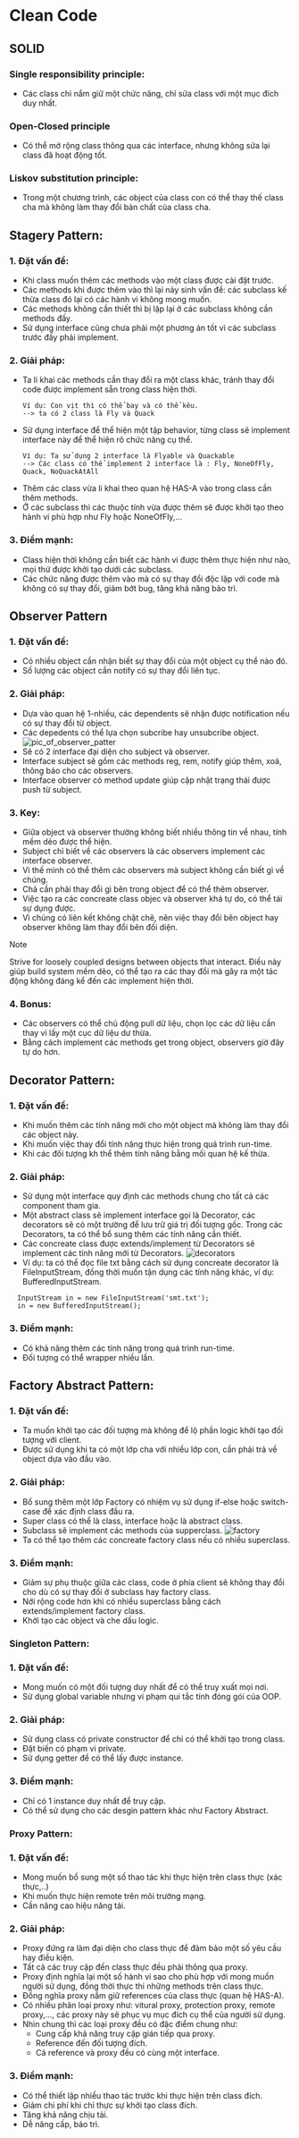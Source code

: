 # Clean Code

## SOLID
### Single responsibility principle:
- Các class chỉ nắm giữ một chức năng, chỉ sửa class với một mục đích duy nhất.
### Open-Closed principle
- Có thể mở rộng class thông qua các interface, nhưng không sửa lại class đã hoạt động tốt.
### Liskov substitution principle:
- Trong một chương trình, các object của class con có thể thay thế class cha mà không làm thay đổi bản chất của class cha.

## Stagery Pattern:
### 1. Đặt vấn đề:
- Khi class muốn thêm các methods vào một class được cài đặt trước.
- Các methods khi được thêm vào thì lại nảy sinh vấn đề: các subclass kế thừa class đó lại có các hành vi không mong muốn.
- Các methods không cần thiết thì bị lặp lại ở các subclass không cần methods đấy.
- Sử dụng interface cũng chưa phải một phương án tốt vì các subclass trước đấy phải implement.
### 2. Giải pháp:
- Ta li khai các methods cần thay đổi ra một class khác, tránh thay đổi code được implement sẵn trong class hiện thời.
  ```
  Ví dụ: Con vịt thì có thể bay và có thể kêu.
  --> ta có 2 class là Fly và Quack
  ```
- Sử dụng interface để thể hiện một tập behavior, từng class sẽ implement interface này để thể hiện rõ chức năng cụ thể.
  ```
  Ví dụ: Ta sử dụng 2 interface là Flyable và Quackable
  --> Các class có thể implement 2 interface là : Fly, NoneOfFly, Quack, NoQuackAtAll
  ```
- Thêm các class vừa li khai theo quan hệ HAS-A vào trong class cần thêm methods.
- Ở các subclass thì các thuộc tính vừa được thêm sẽ được khởi tạo theo hành vi phù hợp như Fly hoặc NoneOfFly,...
### 3. Điểm mạnh:
- Class hiện thời không cần biết các hành vi được thêm thực hiện như nào, mọi thứ được khởi tạo dưới các subclass.
- Các chức năng được thêm vào mà có sự thay đổi độc lập với code mà không có sự thay đổi, giảm bớt bug, tăng khả năng bảo trì.

## Observer Pattern
### 1. Đặt vấn đề:
- Có nhiều object cần nhận biết sự thay đổi của một object cụ thể nào đó.
- Số lượng các object cần notify có sự thay đổi liên tục.
### 2. Giải pháp:
- Dựa vào quan hệ 1-nhiều, các dependents sẽ nhận được notification nếu có sự thay đổi từ object.
- Các depedents có thể lựa chọn subcribe hay unsubcribe object.
![pic_of_observer_patter](https://learning.oreilly.com/api/v2/epubs/urn:orm:book:9781492077992/files/assets/f0052-01.png)
- Sẽ có 2 interface đại diện cho subject và observer.
- Interface subject sẽ gồm các methods reg, rem, notify giúp thêm, xoá, thông báo cho các observers.
- Interface observer có method update giúp cập nhật trạng thái được push từ subject.
### 3. Key:
- Giữa object và observer thường không biết nhiều thông tin về nhau, tính mềm dẻo được thể hiện.
- Subject chỉ biết về các observers là các observers implement các interface observer.
- Vì thế mình có thể thêm các observers mà subject không cần biết gì về chúng.
- Chả cần phải thay đổi gì bên trong object để có thể thêm observer.
- Việc tạo ra các concreate class objec và observer khá tự do, có thể tái sự dụng được.
- Vì chúng có liên kết không chặt chẽ, nên việc thay đổi bên object hay observer không làm thay đổi bên đối diện.
>[!NOTE]
>Strive for loosely coupled designs between objects that interact.
>Điều này giúp build system mềm dẻo, có thể tạo ra các thay đổi mà gây ra một tác động không đáng kể đến các implement hiện thời.
### 4. Bonus:
- Các observers có thể chủ động pull dữ liệu, chọn lọc các dữ liệu cần thay vì lấy một cục dữ liệu dư thừa.
- Bằng cách implement các methods get trong object, observers giờ đây tự do hơn.

## Decorator Pattern:
### 1. Đặt vấn đề:
- Khi muốn thêm các tính năng mới cho một object mà không làm thay đổi các object này.
- Khi muốn việc thay đổi tính năng thực hiện trong quá trình run-time.
- Khi các đối tượng kh thể thêm tính năng bằng mối quan hệ kế thừa.
### 2. Giải pháp:
- Sử dụng một interface quy định các methods chung cho tất cả các component tham gia.
- Một abstract class sẽ implement interface gọi là Decorator, các decorators sẽ có một trường để lưu trữ giá trị đối tượng gốc. Trong các Decorators, ta có thể bổ sung thêm các tính năng cần thiết.
- Các concreate class được extends/implement từ Decorators sẽ implement các tính năng mới từ Decorators.
![decorators](https://learning.oreilly.com/api/v2/epubs/urn:orm:book:9781492077992/files/assets/f0101-01.png)
- Ví dụ: ta có thể đọc file txt bằng cách sử dụng concreate decorator là FileInputStream, đồng thời muốn tận dụng các tính năng khác, ví dụ: BufferedInputStream.
```
  InputStream in = new FileInputStream('smt.txt');
  in = new BufferedInputStream();
```
### 3. Điểm mạnh:
- Có khả năng thêm các tính năng trong quá trình run-time.
- Đối tượng có thể wrapper nhiều lần.

## Factory Abstract Pattern:
### 1. Đặt vấn đề:
- Ta muốn khởi tạo các đối tượng mà không để lộ phần logic khởi tạo đối tượng với client.
- Được sử dụng khi ta có một lớp cha với nhiều lớp con, cần phải trả về object dựa vào đầu vào.
### 2. Giải pháp:
- Bổ sung thêm một lớp Factory có nhiệm vụ sử dụng if-else hoặc switch-case để xác định class đầu ra.
- Super class có thể là class, interface hoặc là abstract class.
- Subclass sẽ implement các methods của supperclass. 
![factory](https://learning.oreilly.com/api/v2/epubs/urn:orm:book:9781492077992/files/assets/f0156-01.png)
- Ta có thể tạo thêm các concreate factory class nếu có nhiều superclass.
### 3. Điểm mạnh:
- Giảm sự phụ thuộc giữa các class, code ở phía client sẽ không thay đổi cho dù có sự thay đổi ở subclass hay factory class.
- Nới rộng code hơn khi có nhiều superclass bằng cách extends/implement factory class.
- Khởi tạo các object và che dấu logic.

### Singleton Pattern:
### 1. Đặt vấn đề:
- Mong muốn có một đối tượng duy nhất để có thể truy xuất mọi nơi.
- Sử dụng global variable nhưng vi phạm qui tắc tính đóng gói của OOP.
### 2. Giải pháp:
- Sử dụng class có private constructor để chỉ có thể khởi tạo trong class.
- Đặt biến có phạm vi private.
- Sử dụng getter để có thể lấy được instance.
### 3. Điểm mạnh:
- Chỉ có 1 instance duy nhất để truy cập.
- Có thể sử dụng cho các desgin pattern khác như Factory Abstract.

### Proxy Pattern:
### 1. Đặt vấn đề:
- Mong muốn bổ sung một số thao tác khi thực hiện trên class thực (xác thực,..)
- Khi muốn thực hiện remote trên môi trường mạng.
- Cần nâng cao hiệu năng tải.
### 2. Giải pháp:
- Proxy đứng ra làm đại diện cho class thực để đảm bảo một số yêu cầu hay điều kiện.
- Tất cả các truy cập đến class thực đều phải thông qua proxy.
- Proxy định nghĩa lại một số hành vi sao cho phù hợp với mong muốn người sử dụng, đồng thời thực thi những methods trên class thực.
- Đồng nghĩa proxy nắm giữ references của class thực (quan hệ HAS-A).
- Có nhiều phân loại proxy như: vitural proxy, protection proxy, remote proxy,..., các proxy này sẽ phục vụ mục đích cụ thể của người sử dụng.
- Nhìn chung thì các loại proxy đều có đặc điểm chung như:
  * Cung cấp khả năng truy cập gián tiếp qua proxy.
  * Reference đến đối tượng đích.
  * Cả reference và proxy đều có cùng một interface.
### 3. Điểm mạnh:
- Có thể thiết lập nhiều thao tác trước khi thực hiện trên class đích.
- Giảm chi phí khi chỉ thực sự khởi tạo class đích.
- Tăng khả năng chịu tải.
- Dễ nâng cấp, bảo trì.


